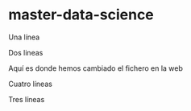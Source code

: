 # master-data-science

Una línea

Dos lineas

Aquí es donde hemos cambiado el fichero en la web

Cuatro líneas

Tres líneas
